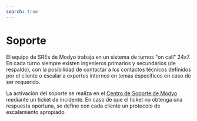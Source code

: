 ```yaml
---
search: true
---
```


# Soporte

El equipo de SREs de Modyo trabaja en un sistema de turnos "on call" 24x7. En cada turno siempre existen ingenieros primarios y secundarios (de respaldo), con la posibilidad de contactar a los contactos técnicos definidos por el cliente o escalar a expertos internos en temas específicos en caso de ser requerido.

La activación del soporte se realiza en el [Centro de Soporte de Modyo](https://support.modyo.com) mediante un ticket de incidente. En caso de que el ticket no obtenga una respuesta oportuna, se define con cada cliente un protocolo de escalamiento apropiado.


